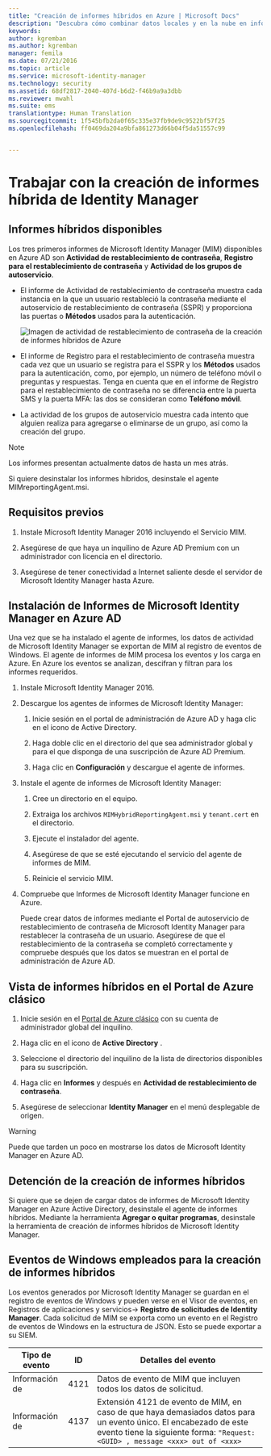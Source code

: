 ```yaml
---
title: "Creación de informes híbridos en Azure | Microsoft Docs"
description: "Descubra cómo combinar datos locales y en la nube en informes híbridos en Azure, y cómo administrar y ver estos informes."
keywords: 
author: kgremban
ms.author: kgremban
manager: femila
ms.date: 07/21/2016
ms.topic: article
ms.service: microsoft-identity-manager
ms.technology: security
ms.assetid: 68df2817-2040-407d-b6d2-f46b9a9a3dbb
ms.reviewer: mwahl
ms.suite: ems
translationtype: Human Translation
ms.sourcegitcommit: 1f545bfb2da0f65c335e37fb9de9c9522bf57f25
ms.openlocfilehash: ff0469da204a9bfa861273d66b04f5da51557c99


---
```


# <a name="working-with-identity-manager-hybrid-reporting"></a>Trabajar con la creación de informes híbrida de Identity Manager

## <a name="available-hybrid-reports"></a>Informes híbridos disponibles
Los tres primeros informes de Microsoft Identity Manager (MIM) disponibles en Azure AD son **Actividad de restablecimiento de contraseña**, **Registro para el restablecimiento de contraseña** y **Actividad de los grupos de autoservicio**.

-   El informe de Actividad de restablecimiento de contraseña muestra cada instancia en la que un usuario restableció la contraseña mediante el autoservicio de restablecimiento de contraseña (SSPR) y proporciona las puertas o **Métodos** usados para la autenticación.

    ![Imagen de actividad de restablecimiento de contraseña de la creación de informes híbridos de Azure](media/MIM-Hybrid-passwordreset.jpg)

-   El informe de Registro para el restablecimiento de contraseña muestra cada vez que un usuario se registra para el SSPR y los **Métodos** usados para la autenticación, como, por ejemplo, un número de teléfono móvil o preguntas y respuestas.
    Tenga en cuenta que en el informe de Registro para el restablecimiento de contraseña no se diferencia entre la puerta SMS y la puerta MFA: las dos se consideran como **Teléfono móvil**.

-   La actividad de los grupos de autoservicio muestra cada intento que alguien realiza para agregarse o eliminarse de un grupo, así como la creación del grupo.

> [!NOTE]
> Los informes presentan actualmente datos de hasta un mes atrás.
>
> Si quiere desinstalar los informes híbridos, desinstale el agente MIMreportingAgent.msi.

## <a name="prerequisites"></a>Requisitos previos

1.  Instale Microsoft Identity Manager 2016 incluyendo el Servicio MIM.

2.  Asegúrese de que haya un inquilino de Azure AD Premium con un administrador con licencia en el directorio.

3.  Asegúrese de tener conectividad a Internet saliente desde el servidor de Microsoft Identity Manager hasta Azure.

## <a name="install-microsoft-identity-manager-reporting-in-azure-ad"></a>Instalación de Informes de Microsoft Identity Manager en Azure AD
Una vez que se ha instalado el agente de informes, los datos de actividad de Microsoft Identity Manager se exportan de MIM al registro de eventos de Windows. El agente de informes de MIM procesa los eventos y los carga en Azure. En Azure los eventos se analizan, descifran y filtran para los informes requeridos.

1.  Instale Microsoft Identity Manager 2016.

2.  Descargue los agentes de informes de Microsoft Identity Manager:

    1.  Inicie sesión en el portal de administración de Azure AD y haga clic en el icono de Active Directory.

    2.  Haga doble clic en el directorio del que sea administrador global y para el que disponga de una suscripción de Azure AD Premium.

    3.  Haga clic en **Configuración** y descargue el agente de informes.

3.  Instale el agente de informes de Microsoft Identity Manager:

    1.  Cree un directorio en el equipo.

    2.  Extraiga los archivos `MIMHybridReportingAgent.msi` y `tenant.cert` en el directorio.

    3.  Ejecute el instalador del agente.

    4.  Asegúrese de que se esté ejecutando el servicio del agente de informes de MIM.

    5.  Reinicie el servicio MIM.

4.  Compruebe que Informes de Microsoft Identity Manager funcione en Azure.

    Puede crear datos de informes mediante el Portal de autoservicio de restablecimiento de contraseña de Microsoft Identity Manager para restablecer la contraseña de un usuario. Asegúrese de que el restablecimiento de la contraseña se completó correctamente y compruebe después que los datos se muestran en el portal de administración de Azure AD.

## <a name="view-hybrid-reports-in-the-azure-classic-portal"></a>Vista de informes híbridos en el Portal de Azure clásico

1.  Inicie sesión en el [Portal de Azure clásico](https://manage.windowsazure.com/) con su cuenta de administrador global del inquilino.

2.  Haga clic en el icono de **Active Directory** .

3.  Seleccione el directorio del inquilino de la lista de directorios disponibles para su suscripción.

4.  Haga clic en **Informes** y después en **Actividad de restablecimiento de contraseña**.

5.  Asegúrese de seleccionar **Identity Manager** en el menú desplegable de origen.

> [!WARNING]
> Puede que tarden un poco en mostrarse los datos de Microsoft Identity Manager en Azure AD.

## <a name="stop-creating-hybrid-reports"></a>Detención de la creación de informes híbridos
Si quiere que se dejen de cargar datos de informes de Microsoft Identity Manager en Azure Active Directory, desinstale el agente de informes híbridos. Mediante la herramienta **Agregar o quitar programas**, desinstale la herramienta de creación de informes híbridos de Microsoft Identity Manager.

## <a name="windows-events-used-for-hybrid-reporting"></a>Eventos de Windows empleados para la creación de informes híbridos
Los eventos generados por Microsoft Identity Manager se guardan en el registro de eventos de Windows y pueden verse en el Visor de eventos, en Registros de aplicaciones y servicios-&gt; **Registro de solicitudes de Identity Manager**. Cada solicitud de MIM se exporta como un evento en el Registro de eventos de Windows en la estructura de JSON. Esto se puede exportar a su SIEM.

|Tipo de evento|ID|Detalles del evento|
|--------------|------|-----------------|
|Información de|4121|Datos de evento de MIM que incluyen todos los datos de solicitud.|
|Información de|4137|Extensión 4121 de evento de MIM, en caso de que haya demasiados datos para un evento único. El encabezado de este evento tiene la siguiente forma: `"Request: <GUID> , message <xxx> out of <xxx>`|



<!--HONumber=Nov16_HO2-->


